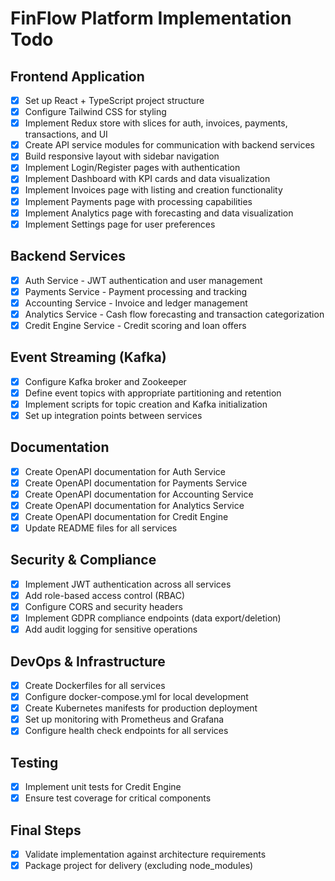 # FinFlow Platform Implementation Todo

## Frontend Application
- [x] Set up React + TypeScript project structure
- [x] Configure Tailwind CSS for styling
- [x] Implement Redux store with slices for auth, invoices, payments, transactions, and UI
- [x] Create API service modules for communication with backend services
- [x] Build responsive layout with sidebar navigation
- [x] Implement Login/Register pages with authentication
- [x] Implement Dashboard with KPI cards and data visualization
- [x] Implement Invoices page with listing and creation functionality
- [x] Implement Payments page with processing capabilities
- [x] Implement Analytics page with forecasting and data visualization
- [x] Implement Settings page for user preferences

## Backend Services
- [x] Auth Service - JWT authentication and user management
- [x] Payments Service - Payment processing and tracking
- [x] Accounting Service - Invoice and ledger management
- [x] Analytics Service - Cash flow forecasting and transaction categorization
- [x] Credit Engine Service - Credit scoring and loan offers

## Event Streaming (Kafka)
- [x] Configure Kafka broker and Zookeeper
- [x] Define event topics with appropriate partitioning and retention
- [x] Implement scripts for topic creation and Kafka initialization
- [x] Set up integration points between services

## Documentation
- [x] Create OpenAPI documentation for Auth Service
- [x] Create OpenAPI documentation for Payments Service
- [x] Create OpenAPI documentation for Accounting Service
- [x] Create OpenAPI documentation for Analytics Service
- [x] Create OpenAPI documentation for Credit Engine
- [x] Update README files for all services

## Security & Compliance
- [x] Implement JWT authentication across all services
- [x] Add role-based access control (RBAC)
- [x] Configure CORS and security headers
- [x] Implement GDPR compliance endpoints (data export/deletion)
- [x] Add audit logging for sensitive operations

## DevOps & Infrastructure
- [x] Create Dockerfiles for all services
- [x] Configure docker-compose.yml for local development
- [x] Create Kubernetes manifests for production deployment
- [x] Set up monitoring with Prometheus and Grafana
- [x] Configure health check endpoints for all services

## Testing
- [x] Implement unit tests for Credit Engine
- [x] Ensure test coverage for critical components

## Final Steps
- [x] Validate implementation against architecture requirements
- [x] Package project for delivery (excluding node_modules)
